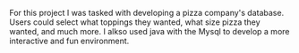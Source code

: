 For this project I was tasked with developing a pizza company's database. Users could select what toppings they wanted, what size pizza they wanted, and much more.
I alkso used java with the Mysql to develop a more interactive and fun environment.
